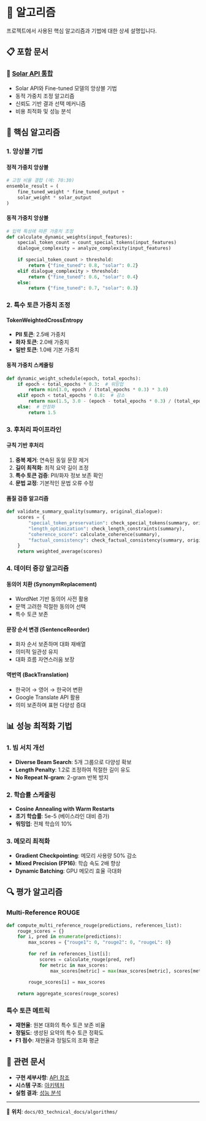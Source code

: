 # 🧮 알고리즘

프로젝트에서 사용된 핵심 알고리즘과 기법에 대한 상세 설명입니다.

## 📋 포함 문서

### 🌟 [Solar API 통합](./solar_api_integration.md)
- Solar API와 Fine-tuned 모델의 앙상블 기법
- 동적 가중치 조정 알고리즘
- 신뢰도 기반 결과 선택 메커니즘
- 비용 최적화 및 성능 분석

## 🎯 핵심 알고리즘

### 1. 앙상블 기법
#### 정적 가중치 앙상블
```python
# 고정 비율 결합 (예: 70:30)
ensemble_result = (
    fine_tuned_weight * fine_tuned_output + 
    solar_weight * solar_output
)
```

#### 동적 가중치 앙상블
```python
# 입력 특성에 따른 가중치 조정
def calculate_dynamic_weights(input_features):
    special_token_count = count_special_tokens(input_features)
    dialogue_complexity = analyze_complexity(input_features)
    
    if special_token_count > threshold:
        return {"fine_tuned": 0.8, "solar": 0.2}
    elif dialogue_complexity > threshold:
        return {"fine_tuned": 0.6, "solar": 0.4}
    else:
        return {"fine_tuned": 0.7, "solar": 0.3}
```

### 2. 특수 토큰 가중치 조정
#### TokenWeightedCrossEntropy
- **PII 토큰**: 2.5배 가중치
- **화자 토큰**: 2.0배 가중치
- **일반 토큰**: 1.0배 기본 가중치

#### 동적 가중치 스케줄링
```python
def dynamic_weight_schedule(epoch, total_epochs):
    if epoch < total_epochs * 0.3:  # 워밍업
        return min(3.0, epoch / (total_epochs * 0.3) * 3.0)
    elif epoch < total_epochs * 0.8:  # 감소
        return max(1.5, 3.0 - (epoch - total_epochs * 0.3) / (total_epochs * 0.5) * 1.5)
    else:  # 안정화
        return 1.5
```

### 3. 후처리 파이프라인
#### 규칙 기반 후처리
1. **중복 제거**: 연속된 동일 문장 제거
2. **길이 최적화**: 최적 요약 길이 조정
3. **특수 토큰 검증**: PII/화자 정보 보존 확인
4. **문법 교정**: 기본적인 문법 오류 수정

#### 품질 검증 알고리즘
```python
def validate_summary_quality(summary, original_dialogue):
    scores = {
        "special_token_preservation": check_special_tokens(summary, original_dialogue),
        "length_optimization": check_length_constraints(summary),
        "coherence_score": calculate_coherence(summary),
        "factual_consistency": check_factual_consistency(summary, original_dialogue)
    }
    return weighted_average(scores)
```

### 4. 데이터 증강 알고리즘
#### 동의어 치환 (SynonymReplacement)
- WordNet 기반 동의어 사전 활용
- 문맥 고려한 적절한 동의어 선택
- 특수 토큰 보존

#### 문장 순서 변경 (SentenceReorder)
- 화자 순서 보존하며 대화 재배열
- 의미적 일관성 유지
- 대화 흐름 자연스러움 보장

#### 역번역 (BackTranslation)
- 한국어 → 영어 → 한국어 변환
- Google Translate API 활용
- 의미 보존하며 표현 다양성 증대

## 📊 성능 최적화 기법

### 1. 빔 서치 개선
- **Diverse Beam Search**: 5개 그룹으로 다양성 확보
- **Length Penalty**: 1.2로 조정하여 적절한 길이 유도
- **No Repeat N-gram**: 2-gram 반복 방지

### 2. 학습률 스케줄링
- **Cosine Annealing with Warm Restarts**
- **초기 학습률**: 5e-5 (베이스라인 대비 증가)
- **워밍업**: 전체 학습의 10%

### 3. 메모리 최적화
- **Gradient Checkpointing**: 메모리 사용량 50% 감소
- **Mixed Precision (FP16)**: 학습 속도 2배 향상
- **Dynamic Batching**: GPU 메모리 효율 극대화

## 🔍 평가 알고리즘

### Multi-Reference ROUGE
```python
def compute_multi_reference_rouge(predictions, references_list):
    rouge_scores = {}
    for i, pred in enumerate(predictions):
        max_scores = {"rouge1": 0, "rouge2": 0, "rougeL": 0}
        
        for ref in references_list[i]:
            scores = calculate_rouge(pred, ref)
            for metric in max_scores:
                max_scores[metric] = max(max_scores[metric], scores[metric])
        
        rouge_scores[i] = max_scores
    
    return aggregate_scores(rouge_scores)
```

### 특수 토큰 메트릭
- **재현율**: 원본 대화의 특수 토큰 보존 비율
- **정밀도**: 생성된 요약의 특수 토큰 정확도
- **F1 점수**: 재현율과 정밀도의 조화 평균

## 🔗 관련 문서

- **구현 세부사항**: [API 참조](../api_reference/README.md)
- **시스템 구조**: [아키텍처](../architecture/README.md)
- **실험 결과**: [성능 분석](../../04_experiments/README.md)

---
📍 **위치**: `docs/03_technical_docs/algorithms/`
